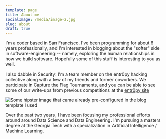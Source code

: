 ```yaml
---
template: page
title: About me
socialImage: /media/image-2.jpg
slug: about
draft: true
---
```

I'm a coder based in San Francisco. I've been programming for about 6 years professionally, and I'm interested in blogging about the "softer" side in software-engineering -- namely, exploring the human relationships in how we build software.  Hopefully some of this stuff is interesting to you as well. 

I also dabble in Security. I'm a team member on the entr0py hacking collective along with a few of my friends and former coworkers. We participate in Capture the Flag Tournaments, and you can be able to see some of our write-ups from previous competitions at the [entr0py site](https://entr0py-team.github.io/about/)

![Some hipster image that came already pre-configured in the blog template I used](/media/image-2.jpg "Unrelated image. ")

Over the past two years, I have been focusing my professional efforts around around Data Science and Data Engineering. I'm pursuing a masters degree at the Georgia Tech with a specialization in Artificial Intelligence / Machine Learning.